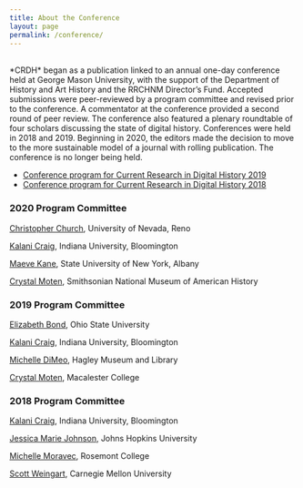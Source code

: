 ```yaml
---
title: About the Conference
layout: page
permalink: /conference/
---
```

<br>
*CRDH* began as a publication linked to an annual one-day conference held at George Mason University, with the support of the Department of History and Art History and the RRCHNM Director’s Fund. Accepted submissions were peer-reviewed by a program committee and revised prior to the conference. A commentator at the conference provided a second round of peer review. The conference also featured a plenary roundtable of four scholars discussing the state of digital history. Conferences were held in 2018 and 2019. Beginning in 2020, the editors made the decision to move to the more sustainable model of a journal with rolling publication. The conference is no longer being held.

- [Conference program for Current Research in Digital History 2019](/conference/2019/)
- [Conference program for Current Research in Digital History 2018](/conference/2018/)

### 2020 Program Committee

[Christopher Church](http://www.christophermchurch.com/), University of Nevada, Reno

[Kalani Craig](http://www.kalanicraig.com/), Indiana University, Bloomington

[Maeve Kane](https://maevekane.net/), State University of New York, Albany

[Crystal Moten](http://crystalmoten.com/), Smithsonian National Museum of American History

### 2019 Program Committee

[Elizabeth Bond](https://history.osu.edu/people/bond.282), Ohio State University

[Kalani Craig](http://www.kalanicraig.com/), Indiana University, Bloomington

[Michelle DiMeo](https://michelledimeo.com/), Hagley Museum and Library

[Crystal Moten](http://crystalmoten.com/), Macalester College

### 2018 Program Committee

[Kalani Craig](http://www.kalanicraig.com), Indiana University, Bloomington

[Jessica Marie Johnson](https://jmjohnso.squarespace.com/), Johns Hopkins University

[Michelle Moravec](https://michellemoravec.com/), Rosemont College

[Scott Weingart](http://scottbot.net/), Carnegie Mellon University
